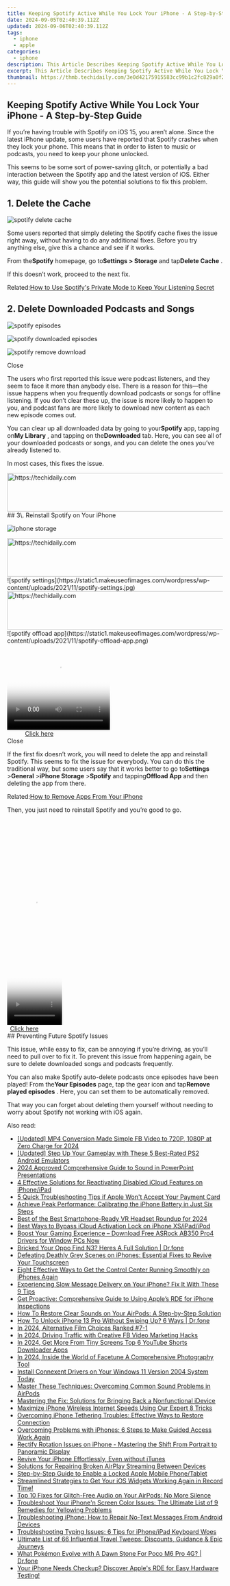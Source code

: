 ```yaml
---
title: Keeping Spotify Active While You Lock Your iPhone - A Step-by-Step Guide
date: 2024-09-05T02:40:39.112Z
updated: 2024-09-06T02:40:39.112Z
tags:
  - iphone
  - apple
categories:
  - iphone
description: This Article Describes Keeping Spotify Active While You Lock Your iPhone - A Step-by-Step Guide
excerpt: This Article Describes Keeping Spotify Active While You Lock Your iPhone - A Step-by-Step Guide
thumbnail: https://thmb.techidaily.com/3e0d42175915583cc99b1c2fc829a0f2223c8a7d7c8763c638e5929d76908626.jpg
---
```


## Keeping Spotify Active While You Lock Your iPhone - A Step-by-Step Guide

 If you’re having trouble with Spotify on iOS 15, you aren’t alone. Since the latest iPhone update, some users have reported that Spotify crashes when they lock your phone. This means that in order to listen to music or podcasts, you need to keep your phone unlocked.

 This seems to be some sort of power-saving glitch, or potentially a bad interaction between the Spotify app and the latest version of iOS. Either way, this guide will show you the potential solutions to fix this problem.

## 1\. Delete the Cache

![spotify delete cache](https://static1.makeuseofimages.com/wordpress/wp-content/uploads/2021/11/spotify-delete-cache.png)

 Some users reported that simply deleting the Spotify cache fixes the issue right away, without having to do any additional fixes. Before you try anything else, give this a chance and see if it works.

 From the**Spotify** homepage, go to**Settings > Storage** and tap**Delete Cache** .

If this doesn’t work, proceed to the next fix.

 Related:[How to Use Spotify's Private Mode to Keep Your Listening Secret](https://www.makeuseof.com/how-to-use-spotify-private-mode/)

## 2\. Delete Downloaded Podcasts and Songs

![spotify episodes](https://static1.makeuseofimages.com/wordpress/wp-content/uploads/2021/11/spotify-episodes.png)

![spotify downloaded episodes](https://static1.makeuseofimages.com/wordpress/wp-content/uploads/2021/11/spotify-downloaded-episodes.png)

![spotify remove download](https://static1.makeuseofimages.com/wordpress/wp-content/uploads/2021/11/spotify-remove-download.jpg)

Close

 The users who first reported this issue were podcast listeners, and they seem to face it more than anybody else. There is a reason for this—the issue happens when you frequently download podcasts or songs for offline listening. If you don’t clear these up, the issue is more likely to happen to you, and podcast fans are more likely to download new content as each new episode comes out.

 You can clear up all downloaded data by going to your**Spotify** app, tapping on**My Library** , and tapping on the**Downloaded** tab. Here, you can see all of your downloaded podcasts or songs, and you can delete the ones you’ve already listened to.

In most cases, this fixes the issue.

<!-- affiliate ads begin -->
<a href="https://appsumo.8odi.net/c/5597632/2031472/7443" target="_top" id="2031472">
  <img src="//a.impactradius-go.com/display-ad/7443-2031472" border="0" alt="https://techidaily.com" width="728" height="90"/>
</a>
<img height="0" width="0" src="https://appsumo.8odi.net/i/5597632/2031472/7443" style="position:absolute;visibility:hidden;" border="0" />
<!-- affiliate ads end -->
## 3\. Reinstall Spotify on Your iPhone

![iphone storage](https://static1.makeuseofimages.com/wordpress/wp-content/uploads/2021/11/iphone-storage.jpg)

<!-- affiliate ads begin -->
<a href="https://appsumo.8odi.net/c/5597632/2082530/7443" target="_top" id="2082530">
  <img src="//a.impactradius-go.com/display-ad/7443-2082530" border="0" alt="https://techidaily.com" width="728" height="90"/>
</a>
<img height="0" width="0" src="https://appsumo.8odi.net/i/5597632/2082530/7443" style="position:absolute;visibility:hidden;" border="0" />
<!-- affiliate ads end -->
![spotify settings](https://static1.makeuseofimages.com/wordpress/wp-content/uploads/2021/11/spotify-settings.jpg)

<!-- affiliate ads begin -->
<a href="https://aligracehair.sjv.io/c/5597632/1975807/19272" target="_top" id="1975807">
  <img src="//a.impactradius-go.com/display-ad/19272-1975807" border="0" alt="https://techidaily.com" width="728" height="90"/>
</a>
<img height="0" width="0" src="https://aligracehair.sjv.io/i/5597632/1975807/19272" style="position:absolute;visibility:hidden;" border="0" />
<!-- affiliate ads end -->
![spotify offload app](https://static1.makeuseofimages.com/wordpress/wp-content/uploads/2021/11/spotify-offload-app.png)

<!-- affiliate ads begin -->
<span id="1328679">
					<video width="240" height="200" style="cursor:pointer"
           poster="//a.impactradius-go.com/display-clicktoplayimage/1328679.png"
           onclick="if(!this.playClicked){this.play();this.setAttribute('controls',true);this.playClicked=true;}">
	   <source src="//a.impactradius-go.com/display-ad/15852-1328679">
	   <img src="//a.impactradius-go.com/display-clicktoplayimage/1328679.png" style="border: none; height: 100%; width: 100%; object-fit: contain">
	</video>
	<div style="width:150px;text-align:center"><a href="javascript:window.open(decodeURIComponent('https%3A%2F%2Fthefitville.pxf.io%2Fc%2F5597632%2F1328679%2F15852'), '_blank');void(0);">Click here</a></div>
</span>
<img height="0" width="0" src="https://imp.pxf.io/i/5597632/1328679/15852" style="position:absolute;visibility:hidden;" border="0" />
<!-- affiliate ads end -->
Close

 If the first fix doesn’t work, you will need to delete the app and reinstall Spotify. This seems to fix the issue for everybody. You can do this the traditional way, but some users say that it works better to go to**Settings** \>**General** \>**iPhone Storage** \>**Spotify** and tapping**Offload App** and then deleting the app from there.

 Related:[How to Remove Apps From Your iPhone](https://www.makeuseof.com/tag/delete-offload-apps-save-space-iphone-ipad/)

Then, you just need to reinstall Spotify and you’re good to go.

<!-- affiliate ads begin -->
<span id="1977004">
					<video width="128" height="480" style="cursor:pointer"
           poster="//a.impactradius-go.com/display-clicktoplayimage/1977004.png"
           onclick="if(!this.playClicked){this.play();this.setAttribute('controls',true);this.playClicked=true;}">
	   <source src="//a.impactradius-go.com/display-ad/22993-1977004">
	   <img src="//a.impactradius-go.com/display-clicktoplayimage/1977004.png" style="border: none; height: 100%; width: 100%; object-fit: contain">
	</video>
	<div style="width:80px;text-align:center"><a href="javascript:window.open(decodeURIComponent('https%3A%2F%2Fhomestyler.sjv.io%2Fc%2F5597632%2F1977004%2F22993'), '_blank');void(0);">Click here</a></div>
</span>
<img height="0" width="0" src="https://imp.pxf.io/i/5597632/1977004/22993" style="position:absolute;visibility:hidden;" border="0" />
<!-- affiliate ads end -->
## Preventing Future Spotify Issues

 This issue, while easy to fix, can be annoying if you’re driving, as you’ll need to pull over to fix it. To prevent this issue from happening again, be sure to delete downloaded songs and podcasts frequently.

 You can also make Spotify auto-delete podcasts once episodes have been played! From the**Your Episodes** page, tap the gear icon and tap**Remove played episodes** . Here, you can set them to be automatically removed.

 That way you can forget about deleting them yourself without needing to worry about Spotify not working with iOS again.


<ins class="adsbygoogle"
     style="display:block"
     data-ad-format="autorelaxed"
     data-ad-client="ca-pub-7571918770474297"
     data-ad-slot="1223367746"></ins>



<ins class="adsbygoogle"
     style="display:block"
     data-ad-client="ca-pub-7571918770474297"
     data-ad-slot="8358498916"
     data-ad-format="auto"
     data-full-width-responsive="true"></ins>

<span class="atpl-alsoreadstyle">Also read:</span>
<div><ul>
<li><a href="https://facebook-clips.techidaily.com/updated-mp4-conversion-made-simple-fb-video-to-720p-1080p-at-zero-charge-for-2024/"><u>[Updated] MP4 Conversion Made Simple  FB Video to 720P, 1080P at Zero Charge for 2024</u></a></li>
<li><a href="https://on-screen-recording.techidaily.com/updated-step-up-your-gameplay-with-these-5-best-rated-ps2-android-emulators/"><u>[Updated] Step Up Your Gameplay with These 5 Best-Rated PS2 Android Emulators</u></a></li>
<li><a href="https://article-files.techidaily.com/2024-approved-comprehensive-guide-to-sound-in-powerpoint-presentations/"><u>2024 Approved  Comprehensive Guide to Sound in PowerPoint Presentations</u></a></li>
<li><a href="https://fox-that.techidaily.com/4-effective-solutions-for-reactivating-disabled-icloud-features-on-iphoneipad/"><u>4 Effective Solutions for Reactivating Disabled iCloud Features on iPhone/iPad</u></a></li>
<li><a href="https://fox-that.techidaily.com/5-quick-troubleshooting-tips-if-apple-wont-accept-your-payment-card/"><u>5 Quick Troubleshooting Tips if Apple Won't Accept Your Payment Card</u></a></li>
<li><a href="https://fox-that.techidaily.com/achieve-peak-performance-calibrating-the-iphone-battery-in-just-six-steps/"><u>Achieve Peak Performance: Calibrating the iPhone Battery in Just Six Steps</u></a></li>
<li><a href="https://extra-tips.techidaily.com/best-of-the-best-smartphone-ready-vr-headset-roundup-for-2024/"><u>Best of the Best  Smartphone-Ready VR Headset Roundup for 2024</u></a></li>
<li><a href="https://activate-lock.techidaily.com/best-ways-to-bypass-icloud-activation-lock-on-iphone-xsipadipod-by-drfone-ios/"><u>Best Ways to Bypass iCloud Activation Lock on iPhone XS/iPad/iPod</u></a></li>
<li><a href="https://win-dash.techidaily.com/boost-your-gaming-experience-download-free-asrock-ab350-pro4-drivers-for-window-pcs-now/"><u>Boost Your Gaming Experience – Download Free ASRock AB350 Pro4 Drivers for Window PCs Now</u></a></li>
<li><a href="https://howto.techidaily.com/bricked-your-oppo-find-n3-heres-a-full-solution-drfone-by-drfone-fix-android-problems-fix-android-problems/"><u>Bricked Your Oppo Find N3? Heres A Full Solution | Dr.fone</u></a></li>
<li><a href="https://fox-that.techidaily.com/defeating-deathly-grey-scenes-on-iphones-essential-fixes-to-revive-your-touchscreen/"><u>Defeating Deathly Grey Scenes on iPhones: Essential Fixes to Revive Your Touchscreen</u></a></li>
<li><a href="https://fox-that.techidaily.com/eight-effective-ways-to-get-the-control-center-running-smoothly-on-iphones-again/"><u>Eight Effective Ways to Get the Control Center Running Smoothly on iPhones Again</u></a></li>
<li><a href="https://fox-that.techidaily.com/experiencing-slow-message-delivery-on-your-iphone-fix-it-with-these-9-tips/"><u>Experiencing Slow Message Delivery on Your iPhone? Fix It With These 9 Tips</u></a></li>
<li><a href="https://fox-that.techidaily.com/get-proactive-comprehensive-guide-to-using-apples-rde-for-iphone-inspections/"><u>Get Proactive: Comprehensive Guide to Using Apple’s RDE for iPhone Inspections</u></a></li>
<li><a href="https://fox-that.techidaily.com/how-to-restore-clear-sounds-on-your-airpods-a-step-by-step-solution/"><u>How To Restore Clear Sounds on Your AirPods: A Step-by-Step Solution</u></a></li>
<li><a href="https://iphone-unlock.techidaily.com/how-to-unlock-iphone-13-pro-without-swiping-up-6-ways-drfone-by-drfone-ios/"><u>How To Unlock iPhone 13 Pro Without Swiping Up? 6 Ways | Dr.fone</u></a></li>
<li><a href="https://youtube-video-recordings.techidaily.com/in-2024-alternative-film-choices-ranked-7-1/"><u>In 2024, Alternative Film Choices  Ranked #7-1</u></a></li>
<li><a href="https://facebook-videos.techidaily.com/in-2024-driving-traffic-with-creative-fb-video-marketing-hacks/"><u>In 2024, Driving Traffic with Creative FB Video Marketing Hacks</u></a></li>
<li><a href="https://youtube-sure.techidaily.com/24-get-more-from-tiny-screens-top-6-youtube-shorts-downloader-apps/"><u>In 2024, Get More From Tiny Screens  Top 6 YouTube Shorts Downloader Apps</u></a></li>
<li><a href="https://extra-guidance.techidaily.com/in-2024-inside-the-world-of-facetune-a-comprehensive-photography-tool/"><u>In 2024, Inside the World of Facetune  A Comprehensive Photography Tool</u></a></li>
<li><a href="https://win-dash.techidaily.com/1722963568192-install-connexent-drivers-on-your-windows-11-version-2004-system-today/"><u>Install Connexent Drivers on Your Windows 11 Version 2004 System Today</u></a></li>
<li><a href="https://fox-that.techidaily.com/master-these-techniques-overcoming-common-sound-problems-in-airpods/"><u>Master These Techniques: Overcoming Common Sound Problems in AirPods</u></a></li>
<li><a href="https://fox-that.techidaily.com/mastering-the-fix-solutions-for-bringing-back-a-nonfunctional-idevice/"><u>Mastering the Fix: Solutions for Bringing Back a Nonfunctional iDevice</u></a></li>
<li><a href="https://fox-that.techidaily.com/maximize-iphone-wireless-internet-speeds-using-our-expert-8-tricks/"><u>Maximize iPhone Wireless Internet Speeds Using Our Expert 8 Tricks</u></a></li>
<li><a href="https://fox-that.techidaily.com/overcoming-iphone-tethering-troubles-effective-ways-to-restore-connection/"><u>Overcoming iPhone Tethering Troubles: Effective Ways to Restore Connection</u></a></li>
<li><a href="https://fox-that.techidaily.com/overcoming-problems-with-iphones-6-steps-to-make-guided-access-work-again/"><u>Overcoming Problems with iPhones: 6 Steps to Make Guided Access Work Again</u></a></li>
<li><a href="https://fox-that.techidaily.com/rectify-rotation-issues-on-iphone-mastering-the-shift-from-portrait-to-panoramic-display/"><u>Rectify Rotation Issues on iPhone - Mastering the Shift From Portrait to Panoramic Display</u></a></li>
<li><a href="https://fox-that.techidaily.com/revive-your-iphone-effortlessly-even-without-itunes/"><u>Revive Your iPhone Effortlessly, Even without iTunes</u></a></li>
<li><a href="https://fox-that.techidaily.com/solutions-for-repairing-broken-airplay-streaming-between-devices/"><u>Solutions for Repairing Broken AirPlay Streaming Between Devices</u></a></li>
<li><a href="https://fox-that.techidaily.com/step-by-step-guide-to-enable-a-locked-apple-mobile-phonetablet/"><u>Step-by-Step Guide to Enable a Locked Apple Mobile Phone/Tablet</u></a></li>
<li><a href="https://fox-that.techidaily.com/streamlined-strategies-to-get-your-ios-widgets-working-again-in-record-time/"><u>Streamlined Strategies to Get Your iOS Widgets Working Again in Record Time!</u></a></li>
<li><a href="https://fox-that.techidaily.com/top-10-fixes-for-glitch-free-audio-on-your-airpods-no-more-silence/"><u>Top 10 Fixes for Glitch-Free Audio on Your AirPods: No More Silence</u></a></li>
<li><a href="https://fox-that.techidaily.com/troubleshoot-your-iphonen-screen-color-issues-the-ultimate-list-of-9-remedies-for-yellowing-problems/"><u>Troubleshoot Your iPhone'n Screen Color Issues: The Ultimate List of 9 Remedies for Yellowing Problems</u></a></li>
<li><a href="https://fox-that.techidaily.com/troubleshooting-iphone-how-to-repair-no-text-messages-from-android-devices/"><u>Troubleshooting iPhone: How to Repair No-Text Messages From Android Devices</u></a></li>
<li><a href="https://fox-that.techidaily.com/troubleshooting-typing-issues-6-tips-for-iphoneipad-keyboard-woes/"><u>Troubleshooting Typing Issues: 6 Tips for iPhone/iPad Keyboard Woes</u></a></li>
<li><a href="https://tech-renaissance.techidaily.com/ultimate-list-of-66-influential-travel-tweeps-discounts-guidance-and-epic-journeys/"><u>Ultimate List of 66 Influential Travel Tweeps: Discounts, Guidance & Epic Journeys</u></a></li>
<li><a href="https://pokemon-go-android.techidaily.com/what-pokemon-evolve-with-a-dawn-stone-for-poco-m6-pro-4g-drfone-by-drfone-virtual-android/"><u>What Pokémon Evolve with A Dawn Stone For Poco M6 Pro 4G? | Dr.fone</u></a></li>
<li><a href="https://fox-that.techidaily.com/your-iphone-needs-checkup-discover-apples-rde-for-easy-hardware-testing/"><u>Your iPhone Needs Checkup? Discover Apple's RDE for Easy Hardware Testing!</u></a></li>
</ul></div>
